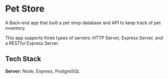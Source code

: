
# Pet Store

A Back-end app that built a pet shop database and API to keep track of pet inventory.

This app supports three types of servers: HTTP Server, Express Server, and a RESTful Express Server.



## Tech Stack

**Server:** Node, Express, PostgreSQL

